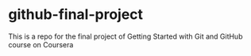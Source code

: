 # github-final-project
This is a repo for the final project of Getting Started with Git and GitHub course on Coursera
